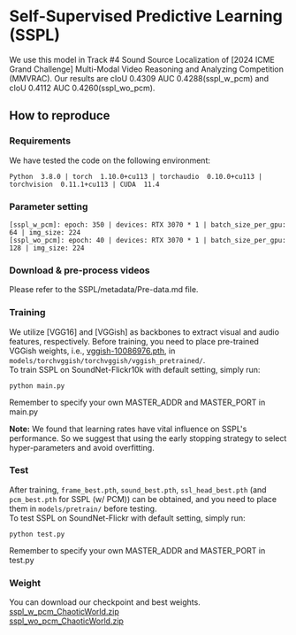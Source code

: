 # Self-Supervised Predictive Learning (SSPL)
We use this model in Track #4 Sound Source Localization of [2024 ICME Grand Challenge] Multi-Modal Video Reasoning and Analyzing Competition (MMVRAC). Our results are cIoU 0.4309 AUC 0.4288(sspl_w_pcm) and cIoU 0.4112 AUC 0.4260(sspl_wo_pcm). 

## How to reproduce
### Requirements
We have tested the code on the following environment:<br>
```
Python  3.8.0 | torch  1.10.0+cu113 | torchaudio  0.10.0+cu113 | torchvision  0.11.1+cu113 | CUDA  11.4
```
### Parameter setting
```
[sspl_w_pcm]: epoch: 350 | devices: RTX 3070 * 1 | batch_size_per_gpu: 64 | img_size: 224
[sspl_wo_pcm]: epoch: 40 | devices: RTX 3070 * 1 | batch_size_per_gpu: 128 | img_size: 224
```
### Download & pre-process videos
Please refer to the SSPL/metadata/Pre-data.md file.

### Training
We utilize [VGG16] and [VGGish] as backbones 
to extract visual and audio features, respectively. Before training, you need to place pre-trained VGGish weights, 
i.e., [vggish-10086976.pth](https://github.com/harritaylor/torchvggish/releases/download/v0.1/vggish-10086976.pth), 
in ```models/torchvggish/torchvggish/vggish_pretrained/```. <br>To train SSPL on SoundNet-Flickr10k with default setting, simply run:
```
python main.py
```
Remember to specify your own MASTER_ADDR and MASTER_PORT in main.py

**Note:** We found that learning rates have vital influence on SSPL's performance. So we suggest that using the early stopping strategy 
to select hyper-parameters and avoid overfitting.

### Test
After training, ```frame_best.pth```, ```sound_best.pth```, ```ssl_head_best.pth``` (and ```pcm_best.pth``` for SSPL (w/ PCM)) 
can be obtained, and you need to place them in ```models/pretrain/``` before testing. <br>To test SSPL on SoundNet-Flickr 
with default setting, simply run:
```
python test.py
```
Remember to specify your own MASTER_ADDR and MASTER_PORT in test.py

### Weight
You can download our checkpoint and best weights.<br>
[sspl_w_pcm_ChaoticWorld.zip](https://drive.google.com/file/d/1Gj2TDs5pQqbIAN0dMgvRURLJqd4he1o_/view?usp=drive_link)<br>
[sspl_wo_pcm_ChaoticWorld.zip](https://drive.google.com/file/d/1_-V1vhqo92fAvmIyGyizkDfWggutwRyy/view?usp=drive_link) 


